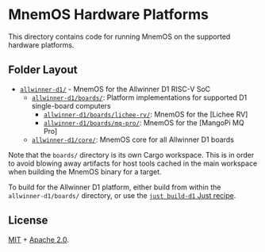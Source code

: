 # MnemOS Hardware Platforms

This directory contains code for running MnemOS on the supported hardware
platforms.

## Folder Layout

* [`allwinner-d1/`] - MnemOS for the Allwinner D1 RISC-V SoC
  - [`allwinner-d1/boards/`]: Platform implementations for supported D1
        single-board computers
    + [`allwinner-d1/boards/lichee-rv/`]: MnemOS for the [Lichee RV]
    + [`allwinner-d1/boards/mq-pro/`]: MnemOS for the [MangoPi MQ Pro]
  - [`allwinner-d1/core/`]: MnemOS core for all Allwinner D1 boards

[`allwinner-d1/`]: ./allwinner-d1/
[`allwinner-d1/boards/`]: ./allwinner-d1/boards/
[`allwinner-d1/boards/lichee-rv/`]: ./allwinner-d1/boards/lichee-rv
[`allwinner-d1/boards/mq-pro/`]: ./allwinner-d1/boards/mq-pro
[`allwinner-d1/core/`]: ./allwinner-d1/core/

Note that the `boards/` directory is its own Cargo workspace. This is in order
to avoid blowing away artifacts for host tools cached in the main workspace when
building the MnemOS binary for a target.

To build for the Allwinner D1 platform, either build from within the
`allwinner-d1/boards/` directory, or use the [`just build-d1` Just
recipe][just].

[just]: ../justfile

## License

[MIT] + [Apache 2.0].

[MIT]: ./../../LICENSE-MIT
[Apache 2.0]: ./../../LICENSE-APACHE
